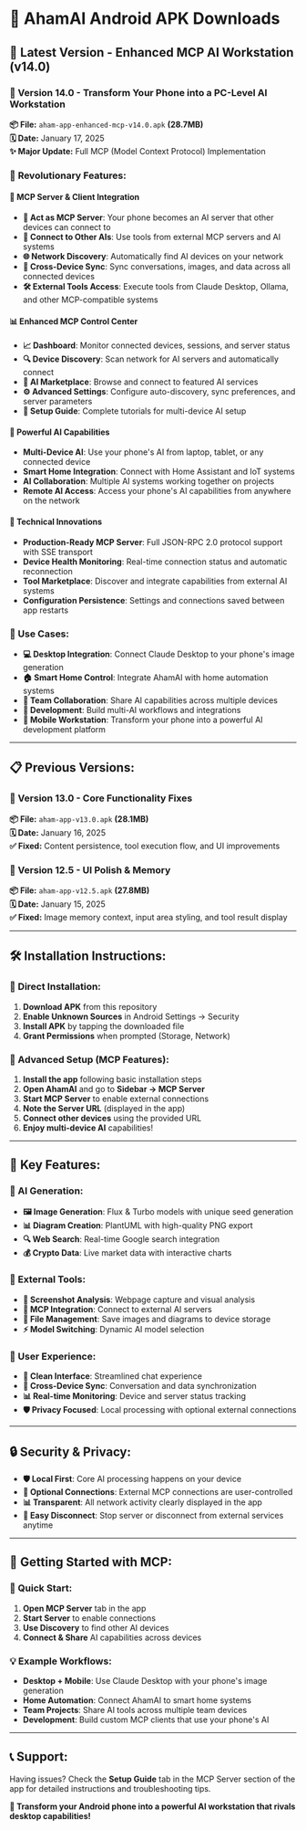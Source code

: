 # 📱 **AhamAI Android APK Downloads**

## 🚀 **Latest Version - Enhanced MCP AI Workstation (v14.0)**

### **📅 Version 14.0 - Transform Your Phone into a PC-Level AI Workstation**
**📦 File:** `aham-app-enhanced-mcp-v14.0.apk` **(28.7MB)**  
**🗓️ Date:** January 17, 2025  
**✨ Major Update:** Full MCP (Model Context Protocol) Implementation

### 🌟 **Revolutionary Features:**

#### **🔗 MCP Server & Client Integration**
- **🏢 Act as MCP Server**: Your phone becomes an AI server that other devices can connect to
- **📱 Connect to Other AIs**: Use tools from external MCP servers and AI systems
- **🌐 Network Discovery**: Automatically find AI devices on your network
- **🔄 Cross-Device Sync**: Sync conversations, images, and data across all connected devices
- **🛠️ External Tools Access**: Execute tools from Claude Desktop, Ollama, and other MCP-compatible systems

#### **📊 Enhanced MCP Control Center**
- **📈 Dashboard**: Monitor connected devices, sessions, and server status
- **🔍 Device Discovery**: Scan network for AI servers and automatically connect
- **🏪 AI Marketplace**: Browse and connect to featured AI services
- **⚙️ Advanced Settings**: Configure auto-discovery, sync preferences, and server parameters
- **📖 Setup Guide**: Complete tutorials for multi-device AI setup

#### **🤖 Powerful AI Capabilities**
- **Multi-Device AI**: Use your phone's AI from laptop, tablet, or any connected device
- **Smart Home Integration**: Connect with Home Assistant and IoT systems
- **AI Collaboration**: Multiple AI systems working together on projects
- **Remote AI Access**: Access your phone's AI capabilities from anywhere on the network

#### **💪 Technical Innovations**
- **Production-Ready MCP Server**: Full JSON-RPC 2.0 protocol support with SSE transport
- **Device Health Monitoring**: Real-time connection status and automatic reconnection
- **Tool Marketplace**: Discover and integrate capabilities from external AI systems
- **Configuration Persistence**: Settings and connections saved between app restarts

### **🎯 Use Cases:**
- **💻 Desktop Integration**: Connect Claude Desktop to your phone's image generation
- **🏠 Smart Home Control**: Integrate AhamAI with home automation systems
- **👥 Team Collaboration**: Share AI capabilities across multiple devices
- **🚀 Development**: Build multi-AI workflows and integrations
- **📱 Mobile Workstation**: Transform your phone into a powerful AI development platform

---

## 📋 **Previous Versions:**

### **📅 Version 13.0 - Core Functionality Fixes**
**📦 File:** `aham-app-v13.0.apk` **(28.1MB)**  
**🗓️ Date:** January 16, 2025  
**✅ Fixed:** Content persistence, tool execution flow, and UI improvements

### **📅 Version 12.5 - UI Polish & Memory**
**📦 File:** `aham-app-v12.5.apk` **(27.8MB)**  
**🗓️ Date:** January 15, 2025  
**✅ Fixed:** Image memory context, input area styling, and tool result display

---

## 🛠️ **Installation Instructions:**

### **📲 Direct Installation:**
1. **Download APK** from this repository
2. **Enable Unknown Sources** in Android Settings → Security
3. **Install APK** by tapping the downloaded file
4. **Grant Permissions** when prompted (Storage, Network)

### **🔧 Advanced Setup (MCP Features):**
1. **Install the app** following basic installation steps
2. **Open AhamAI** and go to **Sidebar → MCP Server**
3. **Start MCP Server** to enable external connections
4. **Note the Server URL** (displayed in the app)
5. **Connect other devices** using the provided URL
6. **Enjoy multi-device AI** capabilities!

---

## 🌟 **Key Features:**

### **🎨 AI Generation:**
- **🖼️ Image Generation**: Flux & Turbo models with unique seed generation
- **📊 Diagram Creation**: PlantUML with high-quality PNG export
- **🔍 Web Search**: Real-time Google search integration
- **💰 Crypto Data**: Live market data with interactive charts

### **🔧 External Tools:**
- **📸 Screenshot Analysis**: Webpage capture and visual analysis
- **🤝 MCP Integration**: Connect to external AI servers
- **💾 File Management**: Save images and diagrams to device storage
- **⚡ Model Switching**: Dynamic AI model selection

### **📱 User Experience:**
- **🎯 Clean Interface**: Streamlined chat experience
- **🔄 Cross-Device Sync**: Conversation and data synchronization
- **📊 Real-time Monitoring**: Device and server status tracking
- **🛡️ Privacy Focused**: Local processing with optional external connections

---

## 🔒 **Security & Privacy:**

- **🛡️ Local First**: Core AI processing happens on your device
- **🔐 Optional Connections**: External MCP connections are user-controlled
- **📊 Transparent**: All network activity clearly displayed in the app
- **🚪 Easy Disconnect**: Stop server or disconnect from external services anytime

---

## 🚀 **Getting Started with MCP:**

### **🎯 Quick Start:**
1. **Open MCP Server** tab in the app
2. **Start Server** to enable connections
3. **Use Discovery** to find other AI devices
4. **Connect & Share** AI capabilities across devices

### **💡 Example Workflows:**
- **Desktop + Mobile**: Use Claude Desktop with your phone's image generation
- **Home Automation**: Connect AhamAI to smart home systems
- **Team Projects**: Share AI tools across multiple team devices
- **Development**: Build custom MCP clients that use your phone's AI

---

## 📞 **Support:**

Having issues? Check the **Setup Guide** tab in the MCP Server section of the app for detailed instructions and troubleshooting tips.

**🎉 Transform your Android phone into a powerful AI workstation that rivals desktop capabilities!**